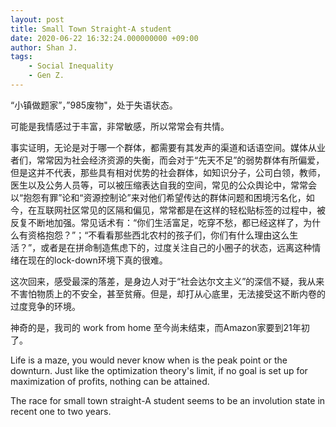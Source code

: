 ```yaml
---
layout: post
title: Small Town Straight-A student
date: 2020-06-22 16:32:24.000000000 +09:00
author: Shan J.
tags:
    - Social Inequality
    - Gen Z.
---
```


“小镇做题家”，”985废物"，处于失语状态。

可能是我情感过于丰富，非常敏感，所以常常会有共情。

事实证明，无论是对于哪一个群体，都需要有其发声的渠道和话语空间。媒体从业者们，常常因为社会经济资源的失衡，而会对于“先天不足”的弱势群体有所偏爱，但是这并不代表，那些具有相对优势的社会群体，如知识分子，公司白领，教师，医生以及公务人员等，可以被压缩表达自我的空间，常见的公众舆论中，常常会以“抱怨有罪”论和“资源控制论”来对他们希望传达的群体问题和困境污名化，如今，在互联网社区常见的区隔和偏见，常常都是在这样的轻松贴标签的过程中，被反复不断地加强。常见话术有：“你们生活富足，吃穿不愁，都已经这样了，为什么有资格抱怨？”；“不看看那些西北农村的孩子们，你们有什么理由这么生活？”，或者是在拼命制造焦虑下的，过度关注自己的小圈子的状态，远离这种情绪在现在的lock-down环境下真的很难。

这次回来，感受最深的落差，是身边人对于“社会达尔文主义”的深信不疑，我从来不害怕物质上的不安全，甚至贫瘠。但是，却打从心底里，无法接受这不断内卷的过度竞争的环境。

神奇的是，我司的 work from home 至今尚未结束，而Amazon家要到21年初了。

Life is a maze, you would never know when is the peak point or the downturn. Just like the optimization theory's limit, if no goal is set up for maximization of profits, nothing can be attained.

The race for small town straight-A student seems to be an involution state in recent one to two years.
